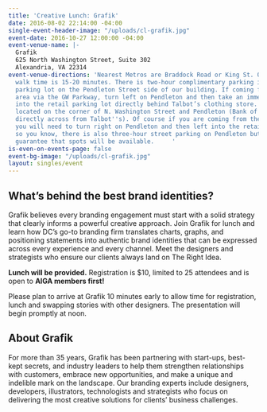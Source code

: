 ```yaml
---
title: 'Creative Lunch: Grafik'
date: 2016-08-02 22:14:00 -04:00
single-event-header-image: "/uploads/cl-grafik.jpg"
event-date: 2016-10-27 12:00:00 -04:00
event-venue-name: |-
  Grafik
  625 North Washington Street, Suite 302
  Alexandria, VA 22314
event-venue-directions: 'Nearest Metros are Braddock Road or King St. Old Town. Estimated
  walk time is 15-20 minutes. There is two-hour complimentary parking in the retail
  parking lot on the Pendleton Street side of our building. If coming from the DC/Arlington
  area via the GW Parkway, turn left on Pendleton and then take an immediate left
  into the retail parking lot directly behind Talbot’s clothing store. Talbot''s is
  located on the corner of N. Washington Street and Pendleton (Bank of America is
  directly across from Talbot''s). Of course if you are coming from the opposite direction
  you will need to turn right on Pendleton and then left into the retail lot. Just
  so you know, there is also three-hour street parking on Pendleton but there is no
  guarantee that spots will be available.     '
is-even-on-events-page: false
event-bg-image: "/uploads/cl-grafik.jpg"
layout: singles/event
---
```


## What’s behind the best brand identities?
Grafik believes every branding engagement must start with a solid strategy that clearly informs a powerful creative approach. Join Grafik for lunch and learn how DC’s go-to branding firm translates charts, graphs, and positioning statements into authentic brand identities that can be expressed across every experience and every channel. Meet the designers and strategists who ensure our clients always land on The Right Idea.

**Lunch will be provided.** Registration is $10, limited to 25 attendees and is open to **AIGA members first!**

Please plan to arrive at Grafik 10 minutes early to allow time for registration, lunch and swapping stories with other designers. The presentation will begin promptly at noon.

## About Grafik
For more than 35 years, Grafik has been partnering with start-ups, best-kept secrets, and industry leaders to help them strengthen relationships with customers, embrace new opportunities, and make a unique and indelible mark on the landscape. Our branding experts include designers, developers, illustrators, technologists and strategists who focus on delivering the most creative solutions for clients’ business challenges.
